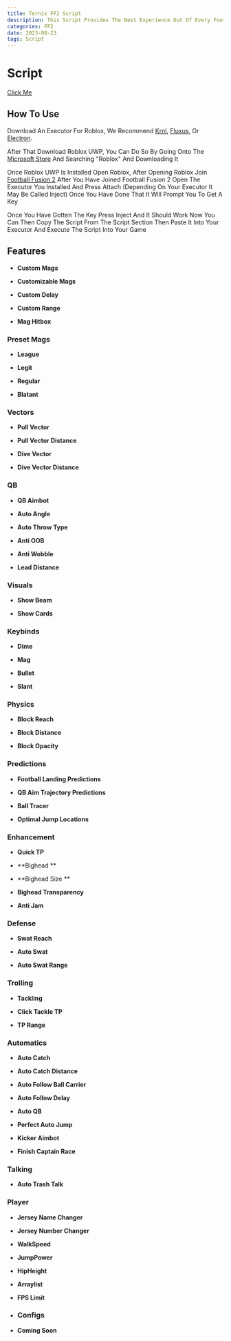 ```yaml
---
title: Ternix FF2 Script
description: This Script Provides The Best Experience Out Of Every Football Fusion 2 Script Having the Same Features As Paid Scripts And More
categories: FF2
date: 2023-08-23
tags: Script
---
```




<!-- more -->



# Script
[Click Me](https://rblx-scripts.github.io/ternixff2)


## How To Use

Download An Executor For Roblox, We Recommend [Krnl](https://krnl.place/), [Fluxus](https://fluxteam.net), Or [Electron](https://ryos.lol).

After That Download Roblox UWP, You Can Do So By Going Onto The [Microsoft Store](https://apps.microsoft.com/store/apps) And Searching "Roblox" And Downloading It

Once Roblox UWP Is Installed Open Roblox, After Opening Roblox Join [Football Fusion 2](https://www.roblox.com/games/8204899140/Football-Fusion-2) After You Have Joined Football Fusion 2 Open The Executor You Installed And Press Attach (Depending On Your Executor It May Be Called Inject) Once You Have Done That It Will Prompt You To Get A Key

Once You Have Gotten The Key Press Inject And It Should Work Now You Can Then Copy The Script From The Script Section Then Paste It Into Your Executor And Execute The Script Into Your Game




## Features

- **Custom Mags**

- **Customizable Mags**

- **Custom Delay**

- **Custom Range**

- **Mag Hitbox**

### Preset Mags

- **League**
  
- **Legit**
  
- **Regular**
  
- **Blatant**

### Vectors

- **Pull Vector**
  
- **Pull Vector Distance**
  
- **Dive Vector**
  
- **Dive Vector Distance**

### QB

- **QB Aimbot**

- **Auto Angle**

- **Auto Throw Type**

- **Anti OOB**

- **Anti Wobble**

- **Lead Distance**

### Visuals

- **Show Beam**

- **Show Cards**

### Keybinds

- **Dime**

- **Mag**

- **Bullet**

- **Slant**

### Physics

- **Block Reach**

- **Block Distance**

- **Block Opacity**

### Predictions

- **Football Landing Predictions**

- **QB Aim Trajectory Predictions**

- **Ball Tracer**

- **Optimal Jump Locations**

### Enhancement

- **Quick TP**

- **Bighead **
  
- **Bighead Size **
  
- **Bighead Transparency**
  
- **Anti Jam**

### Defense

- **Swat Reach**

- **Auto Swat**

- **Auto Swat Range**

### Trolling

- **Tackling**

- **Click Tackle TP**

- **TP Range**

### Automatics

- **Auto Catch**

- **Auto Catch Distance**

- **Auto Follow Ball Carrier**

- **Auto Follow Delay**

- **Auto QB**

- **Perfect Auto Jump**

- **Kicker Aimbot**

- **Finish Captain Race**

### Talking

- **Auto Trash Talk**

### Player

- **Jersey Name Changer**

- **Jersey Number Changer**

- **WalkSpeed**

- **JumpPower**

- **HipHeight**

- **Arraylist**

- **FPS Limit**

- ### Configs

- **Coming Soon**


